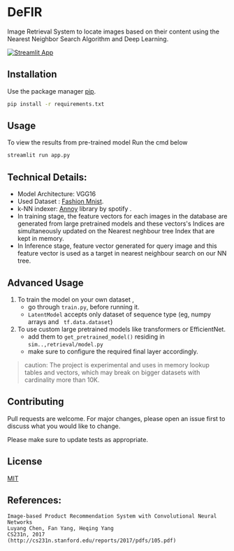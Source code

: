 # DeFIR
Image Retrieval System to locate images based on their content using the Nearest Neighbor Search Algorithm and Deep Learning.  

[![Streamlit App](https://static.streamlit.io/badges/streamlit_badge_black_white.svg)](https://share.streamlit.io/prakashsellathurai/defir/main/app.py)

## Installation

Use the package manager [pip](https://pip.pypa.io/en/stable/).

```bash
pip install -r requirements.txt
```

## Usage
To view the results from pre-trained model Run the cmd below
```bash
streamlit run app.py
```



## Technical Details:
- Model Architecture:  VGG16 
- Used Dataset : [Fashion Mnist](https://github.com/zalandoresearch/fashion-mnist).
- k-NN indexer:  [Annoy](https://github.com/spotify/annoy) library  by spotify .
- In training stage, the feature vectors for each images in the database are generated from large pretrained models and these vectors's Indices are simultaneously updated on the Nearest neghbour tree Index that are kept in memory.
- In Inference stage, feature vector generated for query image and this feature vector is used as a target in  nearest neighbour search on our NN tree. 



## Advanced Usage
1. To train the model on your own dataset , 
    - go through `train.py`, before running it.
    - `LatentModel` accepts only dataset of  sequence type (eg, numpy arrays and ` tf.data.dataset`)
2. To use custom large pretrained models like transformers or EfficientNet.
    - add them to `get_pretrained_model()` residing in `sim..,retrieval/model.py`
    - make sure to configure the required final layer accordingly. 
> caution: The project is experimental and uses in memory lookup tables and vectors, which may break on bigger datasets with cardinality more than 10K.
## Contributing
Pull requests are welcome. For major changes, please open an issue first to discuss what you would like to change.

Please make sure to update tests as appropriate.

## License
 [MIT](https://choosealicense.com/licenses/mit/)

## References:
```
Image-based Product Recommendation System with Convolutional Neural Networks
Luyang Chen, Fan Yang, Heqing Yang
CS231n, 2017
(http://cs231n.stanford.edu/reports/2017/pdfs/105.pdf)
```
